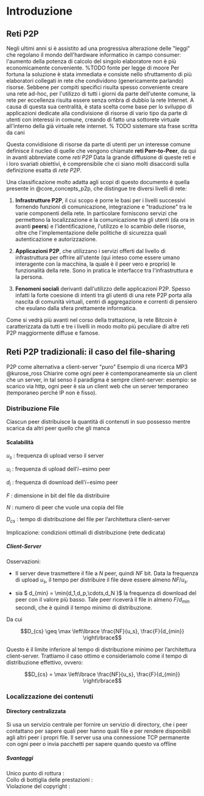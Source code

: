 Introduzione
============

Reti P2P
--------

Negli ultimi anni si è assistito ad una progressiva alterazione delle "leggi" che regolano il mondo dell'hardware informatico in campo consumer: l'aumento della potenza di calcolo del singolo elaboratore non è più economicamente conveniente. %TODO fonte per legge di moore
Per fortuna la soluzione è stata immediata e consiste nello sfruttamento di più elaboratori collegati in rete che condividono (genericamente parlando) risorse.
Sebbene per compiti specifici risulta spesso conveniente creare una rete ad-hoc, per l'utilizzo di tutti i giorni da parte dell'utente comune, la rete per eccellenza risulta essere senza ombra di dubbio la rete Internet.
A causa di questa sua centralità, è stata scelta come base per lo sviluppo di applicazioni dedicate alla condivisione di risorse di vario tipo da parte di utenti con interessi in comune, creando di fatto una sottorete virtuale all'interno della già virtuale rete internet. % TODO sistemare sta frase scritta da cani

Questa convidisione di risorse da parte di utenti per un interesse comune definisce il nucleo di quelle che vengono chiamate **reti Perr-to-Peer**, da qui in avanti abbreviate come *reti P2P*
Data la grande diffusione di queste reti e i loro svariati obiettivi, è comprensibile che ci siano molti disaccordi sulla definizione esatta di *rete P2P*.

Una classificazione molto adatta agli scopi di questo documento è quella presente in @core_concepts_p2p, che distingue tre diversi livelli di rete: 

1. **Infrastrutture P2P**, il cui scopo è porre le basi per i livelli successivi fornendo funzioni di comunicazione, integrazione e "traduzione" tra le varie componenti della rete. In particolare forniscono servizi che permettono la localizzazione e la comunicazione tra gli utenti (da ora in avanti **peers**) e l'identificazione, l'utilizzo e lo scambio delle risorse, oltre che l'implementazione delle politiche di sicurezza quali autenticazione e autorizzazione.

2. **Applicazioni P2P**, che utilizzano i servizi offerti dal livello di infrastruttura per offrire all'utente (qui inteso come essere umano interagente con la macchina, la quale è il peer vero e proprio) le funzionalità della rete. Sono in pratica le interfacce tra l'infrastruttura e la persona.

3. **Fenomeni sociali** derivanti dall'utilizzo delle applicazioni P2P. Spesso infatti la forte coesione di intenti tra gli utenti di una rete P2P porta alla nascita di comunità virtuali, centri di aggregazione e correnti di pensiero che esulano dalla sfera prettamente informatica.

Come si vedrà più avanti nel corso della trattazione, la rete Bitcoin è caratterizzata da tutti e tre i livelli in modo molto più peculiare di altre reti P2P maggiormente diffuse e famose.

Reti P2P tradizionali: il caso del file-sharing
-------------------------------------

P2P come alternativa a client-server "puro" 
Esempio di una ricerca MP3 @kurose_ross 
Chiarire come ogni peer è contemporaneamente sia un client che un server, in tal senso il paradigma è sempre client-server: 
esempio: se scarico via http, ogni peer è sia un client web che un server temporaneo (temporaneo perché IP non è fisso).

### Distribuzione File

Ciascun peer distribuisce la quantità di contenuti in suo possesso mentre scarica da altri peer quello che gli manca

#### Scalabilità

$u_s$
:   frequenza di upload verso il server

$u_i$
:   frequenza di upload dell’$i-$esimo peer

$d_i$
:   frequenza di download dell’$i-$esimo peer

$F$
:   dimensione in bit del file da distribuire

$N$
:   numero di peer che vuole una copia del file

$D_{cs}$
:   tempo di distribuzione del file per l’architettura client-server

Implicazione: condizioni ottimali di distribuzione (rete dedicata)

##### Client-Server

Osservazioni:

-   Il server deve trasmettere il file a $N$ peer, quindi $NF$ bit. Data la frequenza di upload $u_s$, il tempo per distribuire il file deve essere almeno $NF/u_s$. 

-   sia $ d_{min} = \min\{d_1,d_p,\cdots,d_N \}$ la frequenza di download del peer con il valore più basso. Tale peer riceverà il file in almeno $F/d_{min}$ secondi, che è quindi il tempo minimo di distribuzione.

Da cui

$$D_{cs} \geq \max \left\lbrace \frac{NF}{u_s}, \frac{F}{d_{min}} \right\rbrace$$

Questo è il limite inferiore al tempo di distribuzione minimo per l’architettura client-server. Trattiamo il caso ottimo e consideriamolo come il tempo di distribuzione effettivo, ovvero:

$$D_{cs} = \max \left\lbrace \frac{NF}{u_s}, \frac{F}{d_{min}} \right\rbrace$$

### Localizzazione dei contenuti

#### Directory centralizzata

Si usa un servizio centrale per fornire un servizio di directory, che i peer contattano per sapere quali peer hanno quali file e per rendere disponibili agli altri peer i propri file. Il server usa una connessione TCP permanente con ogni peer o invia pacchetti per sapere quando questo va offline

##### Svantaggi

Unico punto di rottura
:   
Collo di bottiglia delle prestazioni
:   
Violazione del copyright
:   

